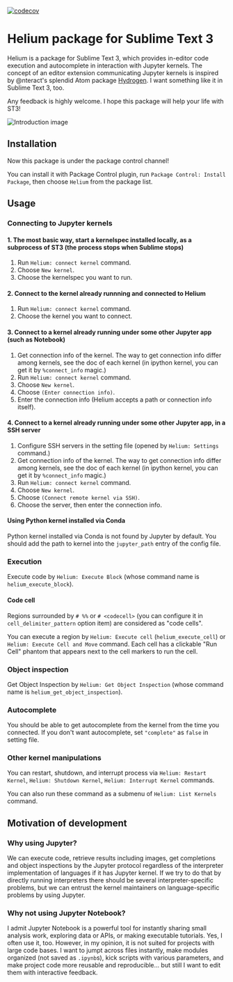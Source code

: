[![codecov](https://codecov.io/gh/pykong/Helium/branch/master/graph/badge.svg)](https://codecov.io/gh/pykong/Helium)

Helium package for Sublime Text 3
===

Helium is a package for Sublime Text 3, which provides in-editor code execution and autocomplete in interaction with Jupyter kernels.
The concept of an editor extension communicating Jupyter kernels is inspired by @nteract's splendid Atom package [Hydrogen](https://github.com/nteract/Hydrogen). I want something like it in Sublime Text 3, too.

Any feedback is highly welcome. I hope this package will help your life with ST3!

![Introduction image](raw/images/README/intro.png)


## Installation

Now this package is under the package control channel!

You can install it with Package Control plugin, run `Package Control: Install Package`, then choose `Helium` from the package list.


## Usage


### Connecting to Jupyter kernels

#### 1. The most basic way, start a kernelspec installed locally, as a subprocess of ST3 (the process stops when Sublime stops)

  1. Run `Helium: connect kernel` command.
  2. Choose `New kernel`.
  3. Choose the kernelspec you want to run.


#### 2. Connect to the kernel already runnning and connected to Helium

  1. Run `Helium: connect kernel` command.
  2. Choose the kernel you want to connect.

#### 3. Connect to a kernel already running under some other Jupyter app (such as Notebook)

  1. Get connection info of the kernel. The way to get connection info differ among kernels, see the doc of each kernel (in ipython kernel, you can get it by `%connect_info` magic.)
  2. Run `Helium: connect kernel` command.
  3. Choose `New kernel`.
  4. Choose `(Enter connection info)`.
  5. Enter the connection info (Helium accepts a path or connection info itself).

#### 4. Connect to a kernel already running under some other Jupyter app, in a SSH server

  1. Configure SSH servers in the setting file (opened by `Helium: Settings` command.)
  2. Get connection info of the kernel. The way to get connection info differ among kernels, see the doc of each kernel (in ipython kernel, you can get it by `%connect_info` magic.)
  3. Run `Helium: connect kernel` command.
  4. Choose `New kernel`.
  5. Choose `(Connect remote kernel via SSH)`.
  6. Choose the server, then enter the connection info.


#### Using Python kernel installed via Conda

Python kernel installed via Conda is not found by Jupyter by default. You should add the path to kernel into the `jupyter_path` entry of the config file.

### Execution

Execute code by `Helium: Execute Block` (whose command name is `helium_execute_block`).

#### Code cell

Regions surrounded by `# %%` or `# <codecell>` (you can configure it in `cell_delimiter_pattern` option item) are considered as "code cells".

You can execute a region by `Helium: Execute cell` (`helium_execute_cell`) or `Helium: Execute Cell and Move` command.
Each cell has a clickable "Run Cell" phantom that appears next to the cell markers to run the cell.

### Object inspection

Get Object Inspection by `Helium: Get Object Inspection` (whose command name is `helium_get_object_inspection`).

### Autocomplete

You should be able to get autocomplete from the kernel from the time you connected. If you don't want autocomplete, set `"complete"` as `false` in setting file.

### Other kernel manipulations

You can restart, shutdown, and interrupt process via `Helium: Restart Kernel`, `Helium: Shutdown Kernel`, `Helium: Interrupt Kernel` commands.

You can also run these command as a submenu of `Helium: List Kernels` command.


## Motivation of development

### Why using Jupyter?

We can execute code, retrieve results including images, get completions and object inspections by the Jupyter protocol regardless of the interpreter implementation of languages if it has Jupyter kernel.
If we try to do that by directly running interpreters there should be several interpreter-specific problems, but we can entrust the kernel maintainers on language-specific problems by using Jupyter.


### Why not using Jupyter Notebook?

I admit Jupyter Notebook is a powerful tool for instantly sharing small analysis work, exploring data or APIs, or making executable tutorials. Yes, I often use it, too.
However, in my opinion, it is not suited for projects with large code bases.
I want to jumpt across files instantly, make modules organized (not saved as `.ipynb`s), kick scripts with various parameters, and make project code more reusable and reproducible... but still I want to edit them with interactive feedback.
